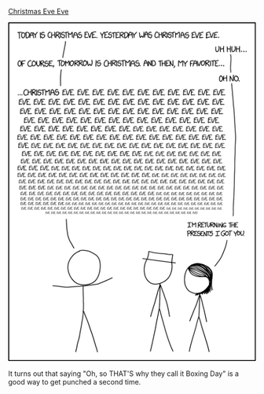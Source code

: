 [Christmas Eve Eve](https://xkcd.com/2089)

![Christmas Eve Eve](./random_comic.png)

It turns out that saying "Oh, so THAT'S why they call it Boxing Day" is a good way to get punched a second time.

